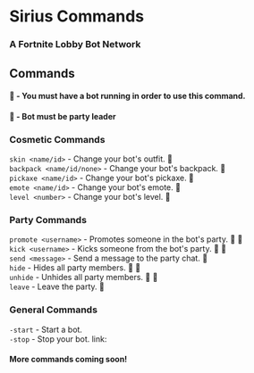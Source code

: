 # Sirius Commands
### A Fortnite Lobby Bot Network

## Commands

#### :link: - You must have a bot running in order to use this command.
#### :crown: - Bot must be party leader

### Cosmetic Commands

`skin <name/id>` - Change your bot's outfit. :link:  
`backpack <name/id/none>` - Change your bot's backpack. :link:  
`pickaxe <name/id>` - Change your bot's pickaxe. :link:  
`emote <name/id>` - Change your bot's emote. :link:  
`level <number>` - Change your bot's level. :link:  

### Party Commands

`promote <username>` - Promotes someone in the bot's party. :link: :crown:  
`kick <username>` - Kicks someone from the bot's party. :link: :crown:  
`send <message>` - Send a message to the party chat. :link:  
`hide` - Hides all party members. :link: :crown:  
`unhide` - Unhides all party members. :link: :crown:  
`leave` - Leave the party. :link:

### General Commands

`-start` - Start a bot.  
`-stop` - Stop your bot. link:

#### More commands coming soon!
